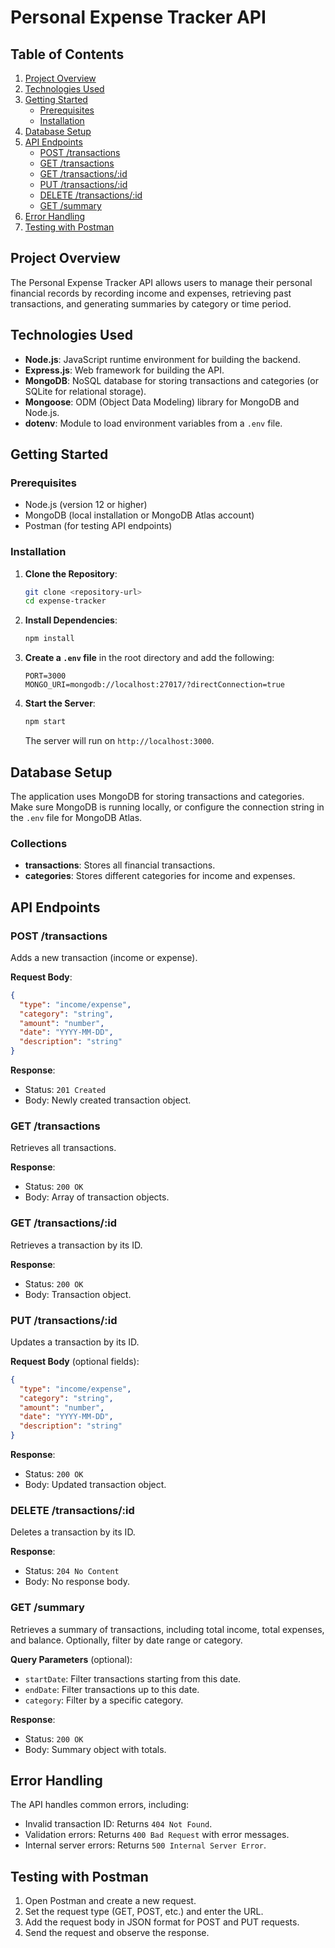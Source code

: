 # Personal Expense Tracker API

## Table of Contents

1. [Project Overview](#project-overview)
2. [Technologies Used](#technologies-used)
3. [Getting Started](#getting-started)
   - [Prerequisites](#prerequisites)
   - [Installation](#installation)
4. [Database Setup](#database-setup)
5. [API Endpoints](#api-endpoints)
   - [POST /transactions](#post-transactions)
   - [GET /transactions](#get-transactions)
   - [GET /transactions/:id](#get-transactionsid)
   - [PUT /transactions/:id](#put-transactionsid)
   - [DELETE /transactions/:id](#delete-transactionsid)
   - [GET /summary](#get-summary)
6. [Error Handling](#error-handling)
7. [Testing with Postman](#testing-with-postman)

## Project Overview

The Personal Expense Tracker API allows users to manage their personal financial records by recording income and expenses, retrieving past transactions, and generating summaries by category or time period.

## Technologies Used

- **Node.js**: JavaScript runtime environment for building the backend.
- **Express.js**: Web framework for building the API.
- **MongoDB**: NoSQL database for storing transactions and categories (or SQLite for relational storage).
- **Mongoose**: ODM (Object Data Modeling) library for MongoDB and Node.js.
- **dotenv**: Module to load environment variables from a `.env` file.

## Getting Started

### Prerequisites

- Node.js (version 12 or higher)
- MongoDB (local installation or MongoDB Atlas account)
- Postman (for testing API endpoints)

### Installation

1. **Clone the Repository**:

   ```bash
   git clone <repository-url>
   cd expense-tracker
   ```

2. **Install Dependencies**:

   ```bash
   npm install
   ```

3. **Create a `.env` file** in the root directory and add the following:

   ```plaintext
   PORT=3000
   MONGO_URI=mongodb://localhost:27017/?directConnection=true
   ```

4. **Start the Server**:
   ```bash
   npm start
   ```
   The server will run on `http://localhost:3000`.

## Database Setup

The application uses MongoDB for storing transactions and categories. Make sure MongoDB is running locally, or configure the connection string in the `.env` file for MongoDB Atlas.

### Collections

- **transactions**: Stores all financial transactions.
- **categories**: Stores different categories for income and expenses.

## API Endpoints

### POST /transactions

Adds a new transaction (income or expense).

**Request Body**:

```json
{
  "type": "income/expense",
  "category": "string",
  "amount": "number",
  "date": "YYYY-MM-DD",
  "description": "string"
}
```

**Response**:

- Status: `201 Created`
- Body: Newly created transaction object.

### GET /transactions

Retrieves all transactions.

**Response**:

- Status: `200 OK`
- Body: Array of transaction objects.

### GET /transactions/:id

Retrieves a transaction by its ID.

**Response**:

- Status: `200 OK`
- Body: Transaction object.

### PUT /transactions/:id

Updates a transaction by its ID.

**Request Body** (optional fields):

```json
{
  "type": "income/expense",
  "category": "string",
  "amount": "number",
  "date": "YYYY-MM-DD",
  "description": "string"
}
```

**Response**:

- Status: `200 OK`
- Body: Updated transaction object.

### DELETE /transactions/:id

Deletes a transaction by its ID.

**Response**:

- Status: `204 No Content`
- Body: No response body.

### GET /summary

Retrieves a summary of transactions, including total income, total expenses, and balance. Optionally, filter by date range or category.

**Query Parameters** (optional):

- `startDate`: Filter transactions starting from this date.
- `endDate`: Filter transactions up to this date.
- `category`: Filter by a specific category.

**Response**:

- Status: `200 OK`
- Body: Summary object with totals.

## Error Handling

The API handles common errors, including:

- Invalid transaction ID: Returns `404 Not Found`.
- Validation errors: Returns `400 Bad Request` with error messages.
- Internal server errors: Returns `500 Internal Server Error`.

## Testing with Postman

1. Open Postman and create a new request.
2. Set the request type (GET, POST, etc.) and enter the URL.
3. Add the request body in JSON format for POST and PUT requests.
4. Send the request and observe the response.
